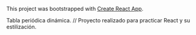 This project was bootstrapped with [Create React App](https://github.com/facebook/create-react-app).

Tabla periódica dinámica.
//
Proyecto realizado para practicar React y su estilización.
